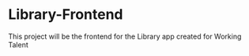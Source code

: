 # Library-Frontend
This project will be the frontend for the Library app created for Working Talent
